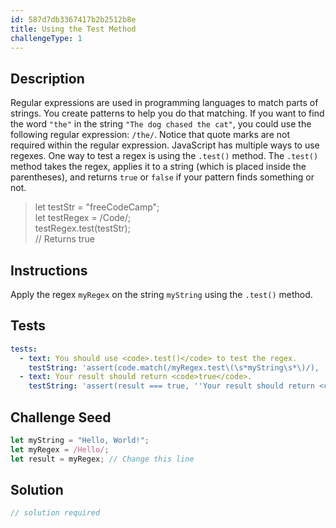 ```yaml
---
id: 587d7db3367417b2b2512b8e
title: Using the Test Method
challengeType: 1
---
```


## Description
<section id='description'>
Regular expressions are used in programming languages to match parts of strings. You create patterns to help you do that matching.
If you want to find the word <code>"the"</code> in the string <code>"The dog chased the cat"</code>, you could use the following regular expression: <code>/the/</code>. Notice that quote marks are not required within the regular expression.
JavaScript has multiple ways to use regexes. One way to test a regex is using the <code>.test()</code> method. The <code>.test()</code> method takes the regex, applies it to a string (which is placed inside the parentheses), and returns <code>true</code> or <code>false</code> if your pattern finds something or not.
<blockquote>let testStr = "freeCodeCamp";<br>let testRegex = /Code/;<br>testRegex.test(testStr);<br>// Returns true</blockquote>
</section>

## Instructions
<section id='instructions'>
Apply the regex <code>myRegex</code> on the string <code>myString</code> using the <code>.test()</code> method.
</section>

## Tests
<section id='tests'>

```yml
tests:
  - text: You should use <code>.test()</code> to test the regex.
    testString: 'assert(code.match(/myRegex.test\(\s*myString\s*\)/), ''You should use <code>.test()</code> to test the regex.'');'
  - text: Your result should return <code>true</code>.
    testString: 'assert(result === true, ''Your result should return <code>true</code>.'');'

```

</section>

## Challenge Seed
<section id='challengeSeed'>

<div id='js-seed'>

```js
let myString = "Hello, World!";
let myRegex = /Hello/;
let result = myRegex; // Change this line
```

</div>



</section>

## Solution
<section id='solution'>

```js
// solution required
```
</section>
